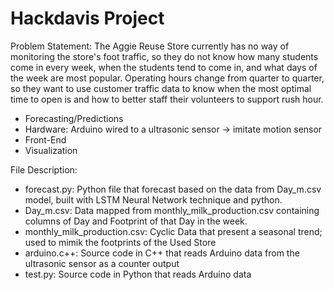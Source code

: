 # Hackdavis Project

Problem Statement: The Aggie Reuse Store currently has no way of monitoring the store's foot traffic, so they do not know how many students come in every week, when the students tend to come in, and what days of the week are most popular. Operating hours change from quarter to quarter, so they want to use customer traffic data to know when the most optimal time to open is and how to better staff their volunteers to support rush hour.

- Forecasting/Predictions
- Hardware: Arduino wired to a ultrasonic sensor -> imitate motion sensor
- Front-End
- Visualization

File Description:
- forecast.py: Python file that forecast based on the data from Day_m.csv model, built with LSTM Neural Network technique and python.
- Day_m.csv: Data mapped from monthly_milk_production.csv containing columns of Day and Footprint of that Day in the week.
- monthly_milk_production.csv: Cyclic Data that present a seasonal trend; used to mimik the footprints of the Used Store
- arduino.c++: Source code in C++ that reads Arduino data from the ultrasonic sensor as a counter output
- test.py: Source code in Python that reads Arduino data
